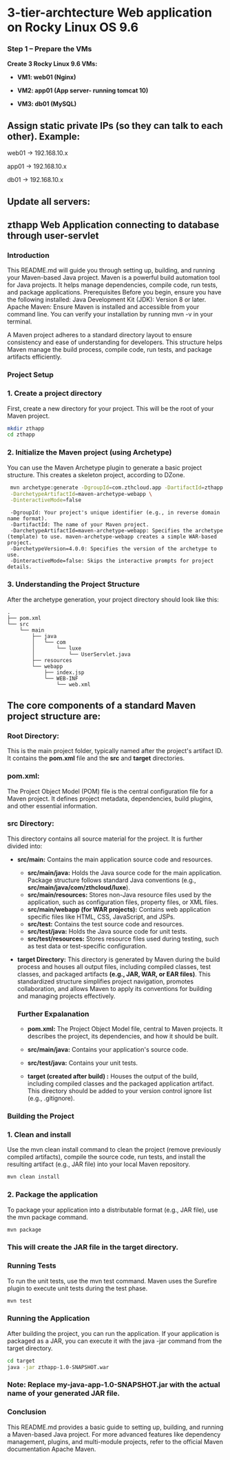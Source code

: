 # 3-tier-archtecture Web application on Rocky Linux OS 9.6 

### Step 1 – Prepare the VMs
**Create 3 Rocky Linux 9.6 VMs:**

* **VM1: web01 (Nginx)**

* **VM2: app01 (App server- running tomcat 10)**

* **VM3: db01 (MySQL)**

## Assign static private IPs (so they can talk to each other). Example:

web01 → 192.168.10.x

app01 → 192.168.10.x

db01 → 192.168.10.x

## Update all servers:


## zthapp Web Application connecting to database through user-servlet

### Introduction

This README.md will guide you through setting up, building, and running your Maven-based Java project. Maven is a powerful build automation tool for Java projects. It helps manage dependencies, compile code, run tests, and package applications.
Prerequisites
Before you begin, ensure you have the following installed:
Java Development Kit (JDK): Version 8 or later.
Apache Maven: Ensure Maven is installed and accessible from your command line. You can verify your installation by running mvn -v in your terminal.

A Maven project adheres to a standard directory layout to ensure consistency and ease of understanding for developers. This structure helps Maven manage the build process, compile code, run tests, and package artifacts efficiently.



### Project Setup

### 1. Create a project directory
First, create a new directory for your project. This will be the root of your Maven project.

```bash
mkdir zthapp
cd zthapp
```

### 2. Initialize the Maven project (using Archetype)
You can use the Maven Archetype plugin to generate a basic project structure. This creates a skeleton project, according to DZone.

```bash
 mvn archetype:generate -DgroupId=com.zthcloud.app -DartifactId=zthapp \
 -DarchetypeArtifactId=maven-archetype-webapp \
 -DinteractiveMode=false
```

```
 -DgroupId: Your project's unique identifier (e.g., in reverse domain name format).
 -DartifactId: The name of your Maven project.
 -DarchetypeArtifactId=maven-archetype-webapp: Specifies the archetype (template) to use. maven-archetype-webapp creates a simple WAR-based project.
 -DarchetypeVersion=4.0.0: Specifies the version of the archetype to use.
 -DinteractiveMode=false: Skips the interactive prompts for project details.
```

### 3. Understanding the Project Structure
After the archetype generation, your project directory should look like this:

```
.
├── pom.xml
└── src
    └── main
        ├── java
        │   └── com
        │       └── luxe
        │           └── UserServlet.java
        ├── resources
        └── webapp
            ├── index.jsp
            └── WEB-INF
                └── web.xml
```


## The core components of a standard Maven project structure are:
### Root Directory:
This is the main project folder, typically named after the project's artifact ID. It contains the **pom.xml** file and the **src** and **target** directories.

### pom.xml:
The Project Object Model (POM) file is the central configuration file for a Maven project. It defines project metadata, dependencies, build plugins, and other essential information.

### src Directory:

This directory contains all source material for the project. It is further divided into:

* **src/main:** Contains the main application source code and resources.
    * **src/main/java:** Holds the Java source code for the main application. Package structure follows standard Java conventions (e.g., **src/main/java/com/zthcloud/luxe**).
    * **src/main/resources:** Stores non-Java resource files used by the application, such as configuration files, property files, or XML files.
    * **src/main/webapp (for WAR projects):** Contains web application specific files like HTML, CSS, JavaScript, and JSPs.
    * **src/test:** Contains the test source code and resources.
    * **src/test/java:** Holds the Java source code for unit tests.
    * **src/test/resources:** Stores resource files used during testing, such as test data or test-specific configuration.

* **target Directory:**
This directory is generated by Maven during the build process and houses all output files, including compiled classes, test classes, and packaged artifacts **(e.g., JAR, WAR, or EAR files)**.
This standardized structure simplifies project navigation, promotes collaboration, and allows Maven to apply its conventions for building and managing projects effectively.


     ### Further Expalanation
   * **pom.xml:** The Project Object Model file, central to Maven projects. It describes the project, its dependencies, and how it should be built.
   * **src/main/java:** Contains your application's source code.
   * **src/test/java:** Contains your unit tests.
     
   * **target (created after build) :** Houses the output of the build, including compiled classes and the packaged application artifact. This directory should be added to your version control ignore list (e.g.,
        .gitignore).   

### Building the Project

### 1. Clean and install
Use the mvn clean install command to clean the project (remove previously compiled artifacts), compile the source code, run tests, and install the resulting artifact (e.g., JAR file) into your local Maven repository.

```bash
mvn clean install
```

### 2. Package the application
To package your application into a distributable format (e.g., JAR file), use the mvn package command.

```bash
mvn package
```

### This will create the JAR file in the target directory.

### Running Tests
To run the unit tests, use the mvn test command. Maven uses the Surefire plugin to execute unit tests during the test phase.

```bash
mvn test
```

### Running the Application
After building the project, you can run the application. If your application is packaged as a JAR, you can execute it with the java -jar command from the target directory.

```bash
cd target
java -jar zthapp-1.0-SNAPSHOT.war
```


### Note: Replace my-java-app-1.0-SNAPSHOT.jar with the actual name of your generated JAR file.

### Conclusion
This README.md provides a basic guide to setting up, building, and running a Maven-based Java project. For more advanced features like dependency management, plugins, and multi-module projects, refer to the official Maven documentation Apache Maven.



